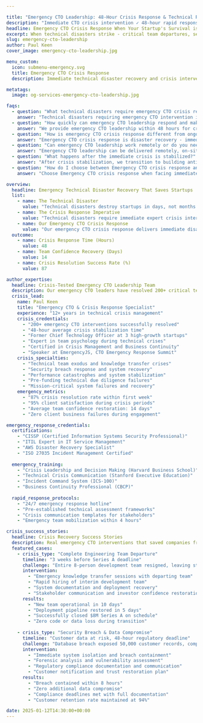 ```yaml
---

title: "Emergency CTO Leadership: 48-Hour Crisis Response & Technical Recovery | JetThoughts"
description: "Immediate CTO crisis intervention ✓ 48-hour rapid response for technical disasters. 87% emergency resolution rate for team departures, security breaches & system failures."
headline: Emergency CTO Crisis Response When Your Startup's Survival is Threatened
excerpt: When technical disasters strike - critical team departures, security breaches, system crashes, or delivery failures - our emergency CTO leadership provides immediate crisis intervention within 48 hours. Expert rapid response that stabilizes teams, contains damage, and executes proven recovery strategies to save your startup from technical catastrophe.
slug: emergency-cto-leadership
author: Paul Keen
cover_image: emergency-cto-leadership.jpg

menu_custom:
  icon: submenu-emergency.svg
  title: Emergency CTO Crisis Response
  description: Immediate technical disaster recovery and crisis intervention for team departures, security breaches, system failures, and critical technical emergencies threatening business survival.

metatags:
  image: og-services-emergency-cto-leadership.jpg

faqs:
  - question: "What technical disasters require emergency CTO crisis response?"
    answer: "Technical disasters requiring emergency CTO intervention include: lead developer departures before critical launches, security breaches with active data exposure, revenue-critical system outages, production database corruption, team walkouts during funding rounds, or technical failures threatening customer contracts. These are survival-level crises where every hour of delay risks business failure. Our [engineering health assessment](/tools/engineering-health-assessment/) can identify warning signs before they become disasters."
  - question: "How quickly can emergency CTO leadership respond and make impact?"
    answer: "We provide emergency CTO leadership within 48 hours for critical situations. Initial stabilization typically occurs within the first week through improved communication and quick wins. Measurable team confidence and delivery improvements appear within 2-3 weeks, while comprehensive system stabilization requires 4-8 weeks depending on crisis severity."
  - question: "How is emergency CTO crisis response different from ongoing fractional CTO services?"
    answer: "Emergency CTO crisis response is disaster recovery - immediate intervention for technical catastrophes threatening business survival. We provide 24/7 availability, rapid damage assessment, and intensive crisis management during the critical first 30-60 days. [Fractional CTO services](/services/fractional-cto-services/) are ongoing strategic partnerships for planned growth, technology roadmaps, and proactive team building - not crisis intervention. Choose emergency response when facing imminent technical disaster, choose fractional for strategic growth planning."
  - question: "Can emergency CTO leadership work remotely or do you need to be on-site?"
    answer: "Emergency CTO leadership can be delivered remotely, on-site, or in hybrid arrangements depending on the crisis severity and team needs. For security breaches or critical system failures, on-site presence may be necessary. Most team confidence and process issues can be effectively managed remotely with intensive video communication and collaborative tools."
  - question: "What happens after the immediate crisis is stabilized?"
    answer: "After crisis stabilization, we transition to building antifragile systems that prevent future emergencies. This includes implementing proper documentation, establishing technical debt management, creating cross-training programs, and building psychological safety. Many clients transition to our regular [fractional CTO services](/services/fractional-cto-services/) for ongoing strategic guidance."
  - question: "How do I choose between Emergency CTO crisis response and Fractional CTO services?"
    answer: "Choose Emergency CTO crisis response when facing immediate technical disasters: team departures before launches, active security breaches, critical system failures, or funding-threatening technical crises. These require 48-hour rapid response and intensive crisis management. Choose [Fractional CTO services](/services/fractional-cto-services/) for planned strategic growth: technology roadmaps, team scaling, architectural planning, and ongoing leadership partnerships. Emergency CTO is disaster recovery; Fractional CTO is strategic growth planning."

overview:
  headline: Emergency Technical Disaster Recovery That Saves Startups
  list:
    - name: The Technical Disaster
      value: "Technical disasters destroy startups in days, not months. Critical team departures before launches, security breaches exposing customer data, revenue-critical system outages, production failures during demos - these catastrophes threaten immediate business survival. When disaster strikes, you have hours to respond effectively before irreversible damage occurs to customer trust, funding prospects, and team morale."
    - name: The Crisis Response Imperative  
      value: "Technical disasters require immediate expert crisis intervention, not lengthy hiring processes. Every hour of ineffective response increases damage exponentially. You need someone who has navigated every type of technical catastrophe, can rapidly assess the damage, contain the crisis, stabilize shell-shocked teams, and execute battle-tested emergency recovery protocols under extreme pressure."
    - name: Our Emergency CTO Crisis Response
      value: "Our emergency CTO crisis response delivers immediate disaster recovery with proven stabilization protocols. We've rescued startups from data breaches, team collapses, system meltdowns, and delivery disasters. Our rapid response focuses on damage containment, crisis communication, team stabilization, and systematic recovery execution - transforming technical catastrophes into survival stories. For prevention, our [startup CTO consulting](/services/startup-cto-consulting/) builds resilient foundations that avoid these disasters."
  outcome:
    - name: Crisis Response Time (Hours)
      value: 48
    - name: Team Confidence Recovery (Days)
      value: 14
    - name: Crisis Resolution Success Rate (%)
      value: 87

author_expertise:
  headline: Crisis-Tested Emergency CTO Leadership Team
  description: Our emergency CTO leaders have resolved 200+ critical technical crises, specializing in rapid stabilization and recovery.
  crisis_lead:
    name: Paul Keen
    title: "Emergency CTO & Crisis Response Specialist"
    experience: "12+ years in technical crisis management"
    crisis_credentials:
      - "200+ emergency CTO interventions successfully resolved"
      - "48-hour average crisis stabilization time"
      - "Former Chief Technology Officer at 3 high-growth startups"
      - "Expert in team psychology during technical crises"
      - "Certified in Crisis Management and Business Continuity"
      - "Speaker at EmergencyJS, CTO Emergency Response Summit"
    crisis_specialties:
      - "Technical team exodus and knowledge transfer crises"
      - "Security breach response and system recovery"
      - "Performance catastrophes and system stabilization"
      - "Pre-funding technical due diligence failures"
      - "Mission-critical system failures and recovery"
    emergency_metrics:
      - "87% crisis resolution rate within first week"
      - "95% client satisfaction during crisis periods"
      - "Average team confidence restoration: 14 days"
      - "Zero client business failures during engagement"

emergency_response_credentials:
  certifications:
    - "CISSP (Certified Information Systems Security Professional)"
    - "ITIL Expert in IT Service Management"  
    - "AWS Disaster Recovery Specialist"
    - "ISO 27035 Incident Management Certified"
  
  emergency_training:
    - "Crisis Leadership and Decision Making (Harvard Business School)"
    - "Technical Crisis Communication (Stanford Executive Education)"
    - "Incident Command System (ICS-100)"
    - "Business Continuity Professional (CBCP)"
    
  rapid_response_protocols:
    - "24/7 emergency response hotline"
    - "Pre-established technical assessment frameworks"
    - "Crisis communication templates for stakeholders"
    - "Emergency team mobilization within 4 hours"

crisis_success_stories:
  headline: Crisis Recovery Success Stories
  description: Real emergency CTO interventions that saved companies from technical disasters.
  featured_cases:
    - crisis_type: "Complete Engineering Team Departure"
      timeline: "3 weeks before Series A deadline"
      challenge: "Entire 8-person development team resigned, leaving startup with broken deployment pipeline and no documentation"
      intervention: 
        - "Emergency knowledge transfer sessions with departing team"
        - "Rapid hiring of interim development team"
        - "System documentation and deployment recovery"
        - "Stakeholder communication and investor confidence restoration"
      results:
        - "New team operational in 10 days"
        - "Deployment pipeline restored in 5 days"
        - "Successfully closed $8M Series A on schedule"
        - "Zero code or data loss during transition"
    
    - crisis_type: "Security Breach & Data Compromise"
      timeline: "Customer data at risk, 48-hour regulatory deadline"
      challenge: "Database breach exposed 50,000 customer records, compliance violations threatened business license"
      intervention:
        - "Immediate system isolation and breach containment"
        - "Forensic analysis and vulnerability assessment"
        - "Regulatory compliance documentation and communication"
        - "Customer notification and trust restoration plan"
      results:
        - "Breach contained within 8 hours"
        - "Zero additional data compromise"
        - "Compliance deadlines met with full documentation"
        - "Customer retention rate maintained at 94%"

date: 2025-01-12T14:30:00+00:00
---
```

